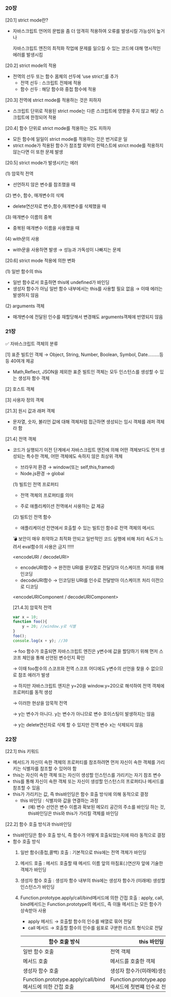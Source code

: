 ### 20장

[20.1] strict mode란?

- 자바스크립트 언어의 문법을 좀 더 엄격히 적용하여 오류를 발생시킬 가능성이 높거나

    자바스크립트 엔진의 최적화 작업에 문제를 일으킬 수 있는 코드에 대해 명시적인 에러를 발생시킴


[20.2] strict mode의 적용

- 전역의 선두 또는 함수 몸체의 선두에 ‘use strict’;를 추가
    - 전역 선두 : 스크립트 전체에 적용
    - 함수 선두 : 해당 함수와 중첩 함수에 적용

[20.3] 전역에 strict mode를 적용하는 것은 피하자

- 스크립트 단위로 적용된 strict mode는 다른 스크립트에 영향을 주지 않고 해당 스크립트에 한정되어 적용

[20.4] 함수 단위로 strict mode를 적용하는 것도 피하자

- 모든 함수에 일일이 strict mode를 적용하는 것은 번거로운 일
- strict mode가 적용된 함수가 참조할 외부의 컨텍스트에 strict mode를 적용하지 않는다면 이 또한 문제 발생

[20.5] strict mode가 발생시키는 에러

(1) 암묵적 전역

- 선언하지 않은 변수를 참조했을 때

(2) 변수, 함수, 매개변수의 삭제

- delete연산자로 변수,함수,매개변수를 삭제했을 때

(3) 매개변수 이름의 중복

- 중복된 매개변수 이름을 사용했을 때

(4) with문의 사용

- with문을 사용하면 발생 → 성능과 가독성이 나빠지는 문제

[20.6] strict mode 적용에 의한 변화

(1) 일반 함수의 this

- 일반 함수로서 호출하면 this에 undefined가 바인딩
- 생성자 함수가 아님 일반 함수 내부에서는 this를 사용할 필요 없음 → 이때 에러는 발생하지 않음

(2) arguments 객체

- 매개변수에 전달된 인수를 재할당해서 변경해도 arguments객체에 반영되지 않음

### 21장

✅ 자바스크립트 객체의 분류

[1] 표준 빌트인 객체 → Object, String, Number, Boolean, Symbol, Date………등등 40여개 제공

- Math,Reflect, JSON을 제외한 표준 빌트인 객체는 모두 인스턴스를 생성할 수 있는 생성자 함수 객체

[2] 호스트 객체

[3] 사용자 정의 객체

[21.3] 원시 값과 래퍼 객체

- 문자열, 숫자, 불리언 값에 대해 객체처럼 접근하면 생성되는 임시 객체를 래퍼 객체라 함

[21.4] 전역 객체

- 코드가 실행되기 이전 단계에서 자바스크립트 엔진에 의해 어떤 객체보다도 먼저 생성되는 특수한 객체, 어떤 객체에도 속하지 않은 최상위 객체
    - 브라우저 환경 → window(또는 self,this,framed)
    - Node.js환경 → global

    (1) 빌트인 전역 프로퍼티

    - 전역 객체의 프로퍼티를 의미
    - 주로 애플리케이션 전역에서 사용하는 값 제공

        <Infinity>

        <NaN>

        <undefined>


    (2) 빌트인 전역 함수

    - 애플리케이션 전연에서 호출할 수 있는 빌트인 함수로 전역 객체의 메서드

    <eval>

    💣 보안이 매우 취약하고 최적화 안되고 일반적인 코드 실행에 비해 처리 속도가 느려서 eval함수의 사용은 금지 !!!!!

    <isFinite>

    <isNaN>

    <parseFloat>

    <parseInt>

    <encodeURI / decodeURI>

    - encodeURI함수 → 완전한 URI를 문자열로 전달당아 이스케이프 처리를 위해 인코딩
    - decodeURI함수 → 인코딩된 URI를 인수로 전달받아 이스케이프 처리 이전으로 디코딩

    <encodeURIComponent / decodeURIComponent>

    [21.4.3] 암묵적 전역

    ```jsx
    var x = 10;
    function foo(){
    	y = 20; //window.y로 식별
    }
    foo();
    console.log(x + y); //30
    ```

    → foo 함수가 호출되면 자바스크립트 엔진은 y변수에 값을 할당하기 위해 먼저 스코프 체인을 통해 선언된 변수인지 확인

    → 이때 foo함수의 스코프와 전역 스코프 어디에도 y변수의 선언을 찾을 수 없으므로 참조 에러가 발생

    → 하지만 자바스크립트 엔지은 y=20을 window.y=20으로 해석하여 전역 객체에 프로퍼티를 동적 생성

    → 이러한 현상을 암묵적 전역

    → y는  변수가 아니다. y는 변수가 아니므로 변수 호이스팅이 발생하지는 않음

    → y는 delete연산자로 삭제 할 수 있지만 전역 변수 x는 삭제되지 않음


### 22장

[22.1] this 키워드

- 메서드가 자신이 속한 객체의 프로퍼티를 참조하려면 먼저 자신이 속한 객체를 가리키는 식별자를 참조할 수 있어야 함
- this는 자신이 속한 객체 또는 자신이 생성할 인스턴스를 가리키는 자기 참조 변수
- this를 통해 자신이 속한 객체 또는 자신이 생성할 인스턴스의 프로퍼티나 메서드를 참조할 수 있음
- this가 가리키는 값, 즉 this바인딩은 함수 호출 방식에 의해 동적으로 결정
    - this 바인딩 : 식별자와 값을 연결하는 과정
        - (예) 변수 선언은 변수 이름과 확보된 메모리 공간의 주소를 바인딩 하는 것, this바인딩은 this와 this가 가리킬 객체를 바인딩

[22.2] 함수 호출 방식과 this바인딩

- this바인딩은 함수 호출 방식, 즉 함수가 어떻게 호출되었는지에 따라 동적으로 결정
- 함수 호출 방식
    1. 일반 함수(중첩,콜백) 호출 : 기본적으로 this에는 전역 객체가 바인딩
    2. 메서드 호출 : 메서드 호출할 때 메서드 이름 앞의 마침표(.)연산자 앞에 기술한 객체가 바인딩
    3. 생성자 함수 호출 : 생성자 함수 내부의 this에는 생성자 함수가 (미래에) 생성할 인스턴스가 바인딩
    4. Function.prototype.apply/call/bind메서드에 의한 간접 호출 : apply, call, bind메서드는 Function.prototype의 메서드, 즉 이들 메서드는 모든 함수가 상속받아 사용
        - apply 메서드 → 호출할 함수의 인수를 배열로 묶어 전달
        - call 메서드 → 호출할 함수의 인수를 쉼포로 구분한 리스트 형식으로 전달

        | 함수 호출 방식 | this 바인딩 |
        | --- | --- |
        | 일반 함수 호출 | 전역 객체 |
        | 메서드 호출 | 메서드를 호출한 객체 |
        | 생성자 함수 호출 | 생성자 함수가(미래에)생성할 인스턴스 |
        | Function.prototype.apply/call/bind 메서드에 의한 간접 호출 | Function.prototype.apply/call/bind 메서드에 첫번쨰 인수로 전달한 객체 |
